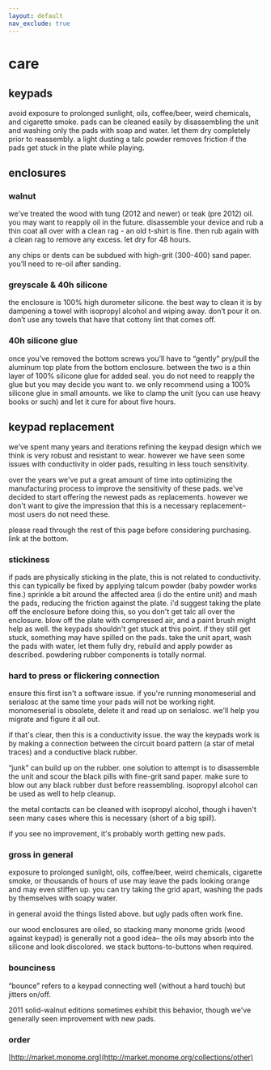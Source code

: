```yaml
---
layout: default
nav_exclude: true
---
```


# care

## keypads

avoid exposure to prolonged sunlight, oils, coffee/beer, weird chemicals, and cigarette smoke. pads can be cleaned easily by disassembling the unit and washing only the pads with soap and water. let them dry completely prior to reassembly. a light dusting a talc powder removes friction if the pads get stuck in the plate while playing.

## enclosures

### walnut

we've treated the wood with tung (2012 and newer) or teak (pre 2012) oil. you may want to reapply oil in the future. disassemble your device and rub a thin coat all over with a clean rag - an old t-shirt is fine. then rub again with a clean rag to remove any excess. let dry for 48 hours.

any chips or dents can be subdued with high-grit (300-400) sand paper. you’ll need to re-oil after sanding.

### greyscale & 40h silicone

the enclosure is 100% high durometer silicone. the best way to clean it is by dampening a towel with isopropyl alcohol and wiping away. don’t pour it on. don’t use any towels that have that cottony lint that comes off.

### 40h silicone glue

once you’ve removed the bottom screws you’ll have to “gently” pry/pull the aluminum top plate from the bottom enclosure. between the two is a thin layer of 100% silicone glue for added seal. you do not need to reapply the glue but you may decide you want to. we only recommend using a 100% silicone glue in small amounts. we like to clamp the unit (you can use heavy books or such) and let it cure for about five hours.

## keypad replacement

we've spent many years and iterations refining the keypad design which we think is very robust and resistant to wear. however we have seen some issues with conductivity in older pads, resulting in less touch sensitivity.

over the years we've put a great amount of time into optimizing the manufacturing process to improve the sensitivity of these pads. we've decided to start offering the newest pads as replacements. however we don't want to give the impression that this is a necessary replacement– most users do not need these.

please read through the rest of this page before considering purchasing. link at the bottom.

### stickiness

if pads are physically sticking in the plate, this is not related to conductivity. this can typically be fixed by applying talcum powder (baby powder works fine.) sprinkle a bit around the affected area (i do the entire unit) and mash the pads, reducing the friction against the plate. i'd suggest taking the plate off the enclosure before doing this, so you don't get talc all over the enclosure. blow off the plate with compressed air, and a paint brush might help as well. the keypads shouldn't get stuck at this point. if they still get stuck, something may have spilled on the pads. take the unit apart, wash the pads with water, let them fully dry, rebuild and apply powder as described. powdering rubber components is totally normal.

### hard to press or flickering connection

ensure this first isn't a software issue. if you're running monomeserial and serialosc at the same time your pads will not be working right. monomeserial is obsolete, delete it and read up on serialosc. we'll help you migrate and figure it all out.

if that's clear, then this is a conductivity issue. the way the keypads work is by making a connection between the circuit board pattern (a star of metal traces) and a conductive black rubber.

“junk” can build up on the rubber. one solution to attempt is to disassemble the unit and scour the black pills with fine-grit sand paper. make sure to blow out any black rubber dust before reassembling. isopropyl alcohol can be used as well to help cleanup.

the metal contacts can be cleaned with isopropyl alcohol, though i haven't seen many cases where this is necessary (short of a big spill).

if you see no improvement, it's probably worth getting new pads.

### gross in general

exposure to prolonged sunlight, oils, coffee/beer, weird chemicals, cigarette smoke, or thousands of hours of use may leave the pads looking orange and may even stiffen up. you can try taking the grid apart, washing the pads by themselves with soapy water.

in general avoid the things listed above. but ugly pads often work fine.

our wood enclosures are oiled, so stacking many monome grids (wood against keypad) is generally not a good idea– the oils may absorb into the silicone and look discolored. we stack buttons-to-buttons when required.

### bounciness

“bounce” refers to a keypad connecting well (without a hard touch) but jitters on/off.

2011 solid-walnut editions sometimes exhibit this behavior, though we've generally seen improvement with new pads.

### order

[http://market.monome.org](http://market.monome.org/collections/other)
